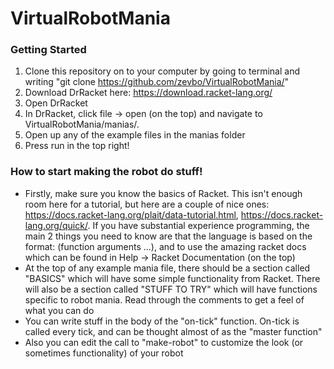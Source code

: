 # VirtualRobotMania

### Getting Started
1. Clone this repository on to your computer by going to terminal and writing "git clone https://github.com/zevbo/VirtualRobotMania/"
2. Download DrRacket here: https://download.racket-lang.org/
3. Open DrRacket
4. In DrRacket, click file -> open (on the top) and navigate to VirtualRobotMania/manias/.
5. Open up any of the example files in the manias folder
6. Press run in the top right!

### How to start making the robot do stuff!
- Firstly, make sure you know the basics of Racket. This isn't enough room here for a tutorial, but here are a couple of nice ones: https://docs.racket-lang.org/plait/data-tutorial.html, https://docs.racket-lang.org/quick/. If you have substantial experience programming, the main 2 things you need to know are that the language is based on the format: (function arguments ...), and to use the amazing racket docs which can be found in Help -> Racket Documentation (on the top)
- At the top of any example mania file, there should be a section called "BASICS" which will have some simple functionality from Racket. There will also be a section called "STUFF TO TRY" which will have functions specific to robot mania. Read through the comments to get a feel of what you can do
- You can write stuff in the body of the "on-tick" function. On-tick is called every tick, and can be thought almost of as the "master function"
- Also you can edit the call to "make-robot" to customize the look (or sometimes functionality) of your robot
